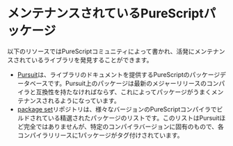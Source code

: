 <!--
# Maintained PureScript Packages
-->
# メンテナンスされているPureScriptパッケージ

<!--
The following resources can be used to find actively maintained libraries written by the PureScript community:
-->
以下のリソースではPureScriptコミュニティによって書かれ、活発にメンテナンスされているライブラリを発見することができます。

<!--
- [Pursuit](https://pursuit.purescript.org) is PureScript's package database, which hosts library documentation. Packages on Pursuit have to be compatible with at least the latest major release of the compiler, which gives some indication of how well maintained they are.
- The [package set](https://github.com/purescript/package-sets) repository contains curated lists of packages which are known to build with various versions of the PureScript compiler. While this list isn't as complete as the one on Pursuit, it is more specific to the particular compiler version, with one package set being tagged for each compiler release.
-->
- [Pursuit](https://pursuit.purescript.org)は、ライブラリのドキュメントを提供するPureScriptのパッケージデータベースです。Pursuit上のパッケージは最新のメジャーリリースのコンパイラと互換性を持たなければならず、これによってパッケージがうまくメンテナンスされるようになっています。
- [package set](https://github.com/purescript/package-sets)リポジトリは、様々なバージョンのPureScriptコンパイラでビルドされている精選されたパッケージのリストです。このリストはPursuitほど完全ではありませんが、特定のコンパイラバージョンに固有のもので、各コンパイラリリースに1パッケージがタグ付けされています。
